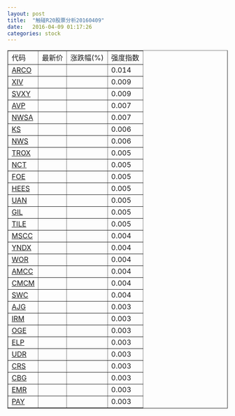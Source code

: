 ```yaml
---
layout: post
title:  "触碰R20股票分析20160409"
date:   2016-04-09 01:17:26
categories: stock
---
```

<script type="text/javascript">
var stockList = []
stockList.push('gb_arco');
stockList.push('gb_xiv');
stockList.push('gb_svxy');
stockList.push('gb_avp');
stockList.push('gb_nwsa');
stockList.push('gb_ks');
stockList.push('gb_nws');
stockList.push('gb_trox');
stockList.push('gb_nct');
stockList.push('gb_foe');
stockList.push('gb_hees');
stockList.push('gb_uan');
stockList.push('gb_gil');
stockList.push('gb_tile');
stockList.push('gb_mscc');
stockList.push('gb_yndx');
stockList.push('gb_wor');
stockList.push('gb_amcc');
stockList.push('gb_cmcm');
stockList.push('gb_swc');
stockList.push('gb_ajg');
stockList.push('gb_irm');
stockList.push('gb_oge');
stockList.push('gb_elp');
stockList.push('gb_udr');
stockList.push('gb_crs');
stockList.push('gb_cbg');
stockList.push('gb_emr');
stockList.push('gb_pay');
</script>

<table border="1">
 <tr>
 <td>代码</td>
  <td>最新价</td>
  <td>涨跌幅(%)</td>
 <td>强度指数</td>
</tr>
  <tr id="arco"><td><a href="http://stock.finance.sina.com.cn/usstock/quotes/ARCO.html" target="_blank">ARCO</a></td><td></td><td></td><td>0.014</td></tr>
  <tr id="xiv"><td><a href="http://stock.finance.sina.com.cn/usstock/quotes/XIV.html" target="_blank">XIV</a></td><td></td><td></td><td>0.009</td></tr>
  <tr id="svxy"><td><a href="http://stock.finance.sina.com.cn/usstock/quotes/SVXY.html" target="_blank">SVXY</a></td><td></td><td></td><td>0.009</td></tr>
  <tr id="avp"><td><a href="http://stock.finance.sina.com.cn/usstock/quotes/AVP.html" target="_blank">AVP</a></td><td></td><td></td><td>0.007</td></tr>
  <tr id="nwsa"><td><a href="http://stock.finance.sina.com.cn/usstock/quotes/NWSA.html" target="_blank">NWSA</a></td><td></td><td></td><td>0.007</td></tr>
  <tr id="ks"><td><a href="http://stock.finance.sina.com.cn/usstock/quotes/KS.html" target="_blank">KS</a></td><td></td><td></td><td>0.006</td></tr>
  <tr id="nws"><td><a href="http://stock.finance.sina.com.cn/usstock/quotes/NWS.html" target="_blank">NWS</a></td><td></td><td></td><td>0.006</td></tr>
  <tr id="trox"><td><a href="http://stock.finance.sina.com.cn/usstock/quotes/TROX.html" target="_blank">TROX</a></td><td></td><td></td><td>0.005</td></tr>
  <tr id="nct"><td><a href="http://stock.finance.sina.com.cn/usstock/quotes/NCT.html" target="_blank">NCT</a></td><td></td><td></td><td>0.005</td></tr>
  <tr id="foe"><td><a href="http://stock.finance.sina.com.cn/usstock/quotes/FOE.html" target="_blank">FOE</a></td><td></td><td></td><td>0.005</td></tr>
  <tr id="hees"><td><a href="http://stock.finance.sina.com.cn/usstock/quotes/HEES.html" target="_blank">HEES</a></td><td></td><td></td><td>0.005</td></tr>
  <tr id="uan"><td><a href="http://stock.finance.sina.com.cn/usstock/quotes/UAN.html" target="_blank">UAN</a></td><td></td><td></td><td>0.005</td></tr>
  <tr id="gil"><td><a href="http://stock.finance.sina.com.cn/usstock/quotes/GIL.html" target="_blank">GIL</a></td><td></td><td></td><td>0.005</td></tr>
  <tr id="tile"><td><a href="http://stock.finance.sina.com.cn/usstock/quotes/TILE.html" target="_blank">TILE</a></td><td></td><td></td><td>0.005</td></tr>
  <tr id="mscc"><td><a href="http://stock.finance.sina.com.cn/usstock/quotes/MSCC.html" target="_blank">MSCC</a></td><td></td><td></td><td>0.004</td></tr>
  <tr id="yndx"><td><a href="http://stock.finance.sina.com.cn/usstock/quotes/YNDX.html" target="_blank">YNDX</a></td><td></td><td></td><td>0.004</td></tr>
  <tr id="wor"><td><a href="http://stock.finance.sina.com.cn/usstock/quotes/WOR.html" target="_blank">WOR</a></td><td></td><td></td><td>0.004</td></tr>
  <tr id="amcc"><td><a href="http://stock.finance.sina.com.cn/usstock/quotes/AMCC.html" target="_blank">AMCC</a></td><td></td><td></td><td>0.004</td></tr>
  <tr id="cmcm"><td><a href="http://stock.finance.sina.com.cn/usstock/quotes/CMCM.html" target="_blank">CMCM</a></td><td></td><td></td><td>0.004</td></tr>
  <tr id="swc"><td><a href="http://stock.finance.sina.com.cn/usstock/quotes/SWC.html" target="_blank">SWC</a></td><td></td><td></td><td>0.004</td></tr>
  <tr id="ajg"><td><a href="http://stock.finance.sina.com.cn/usstock/quotes/AJG.html" target="_blank">AJG</a></td><td></td><td></td><td>0.003</td></tr>
  <tr id="irm"><td><a href="http://stock.finance.sina.com.cn/usstock/quotes/IRM.html" target="_blank">IRM</a></td><td></td><td></td><td>0.003</td></tr>
  <tr id="oge"><td><a href="http://stock.finance.sina.com.cn/usstock/quotes/OGE.html" target="_blank">OGE</a></td><td></td><td></td><td>0.003</td></tr>
  <tr id="elp"><td><a href="http://stock.finance.sina.com.cn/usstock/quotes/ELP.html" target="_blank">ELP</a></td><td></td><td></td><td>0.003</td></tr>
  <tr id="udr"><td><a href="http://stock.finance.sina.com.cn/usstock/quotes/UDR.html" target="_blank">UDR</a></td><td></td><td></td><td>0.003</td></tr>
  <tr id="crs"><td><a href="http://stock.finance.sina.com.cn/usstock/quotes/CRS.html" target="_blank">CRS</a></td><td></td><td></td><td>0.003</td></tr>
  <tr id="cbg"><td><a href="http://stock.finance.sina.com.cn/usstock/quotes/CBG.html" target="_blank">CBG</a></td><td></td><td></td><td>0.003</td></tr>
  <tr id="emr"><td><a href="http://stock.finance.sina.com.cn/usstock/quotes/EMR.html" target="_blank">EMR</a></td><td></td><td></td><td>0.003</td></tr>
  <tr id="pay"><td><a href="http://stock.finance.sina.com.cn/usstock/quotes/PAY.html" target="_blank">PAY</a></td><td></td><td></td><td>0.003</td></tr>
</table>
